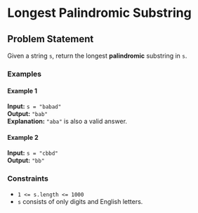 # Longest Palindromic Substring

## Problem Statement
Given a string `s`, return the longest **palindromic** substring in `s`.

### Examples

#### Example 1
**Input:** `s = "babad"`  
**Output:** `"bab"`  
**Explanation:** `"aba"` is also a valid answer.

#### Example 2
**Input:** `s = "cbbd"`  
**Output:** `"bb"`

### Constraints
- `1 <= s.length <= 1000`
- `s` consists of only digits and English letters.
